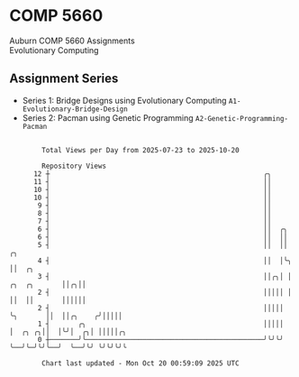 # COMP 5660
Auburn COMP 5660 Assignments  
Evolutionary Computing

## Assignment Series
- Series 1: Bridge Designs using Evolutionary Computing `A1-Evolutionary-Bridge-Design`
- Series 2: Pacman using Genetic Programming `A2-Genetic-Programming-Pacman`

```

        Total Views per Day from 2025-07-23 to 2025-10-20

        Repository Views
      12 ┼                                                     ╭╮
      11 ┤                                                     ││
      10 ┤                                                     ││
      10 ┤                                                     ││
       9 ┤                                                     ││
       8 ┤                                                     ││
       7 ┤                                                     ││
       6 ┤                                                     ││  ╭╮
       6 ┤                                                     ││  ││
       5 ┤                                                     ││  ││                      ╭╮
       4 ┤                                                     ││  │╰╮                     ││  ╭╮
       3 ┤                                                     ││╭╮│ │        ╭╮  ╭╮       ││╭╮││
       2 ┤                                                     │││││ │        ││  ││       ││││││
       2 ┤                                                     │││││ ╰╮       ││  ││╭╮    ╭╯│││││
       1 ┤       ╭╮                                            │││││  │  ╭╮ ╭╮││  │╰╯│  ╭╮│ │││││╭╮
       0 ┼───────╯╰────────────────────────────────────────────╯╰╯╰╯  ╰──╯╰─╯╰╯╰──╯  ╰──╯╰╯ ╰╯╰╯╰╯╰

        Chart last updated - Mon Oct 20 00:59:09 2025 UTC
        
```
